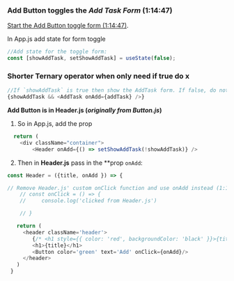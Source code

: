 
### Add Button toggles the _Add Task Form_ (1:14:47)

[Start the Add Button toggle form (1:14:47)](https://youtu.be/w7ejDZ8SWv8?t=4487). 

In App.js add state for form toggle

```js
//Add state for the toggle form: 
const [showAddTask, setShowAddTask] = useState(false); 

```

### Shorter Ternary operator when only need if true do x

```js
//If `showAddTask` is true then show the AddTask form. If false, do nothing (don't reveal)
{showAddTask && <AddTask onAdd={addTask} />}

```

**Add Button is in Header.js (_originally from Button.js_)**
1. So in App.js, add the prop

```js
  return ( 
    <div className="container">
        <Header onAdd={() => setShowAddTask(!showAddTask)} />

```

2. Then in **Header.js** pass in the **prop `onAdd`: 
```js
const Header = ({title, onAdd }) => {

// Remove Header.js' custom onClick function and use onAdd instead (1:16:41): https://youtu.be/w7ejDZ8SWv8?t=4601
    // const onClick = () => {
    //     console.log('clicked from Header.js')

    // }

   return (
     <header className='header'>
        {/* <h1 style={{ color: 'red', backgroundColor: 'black' }}>{title}</h1>  inline css (31:30) */}
        <h1>{title}</h1>
        <Button color='green' text='Add' onClick={onAdd}/>     
     </header>
   )
 }

```
